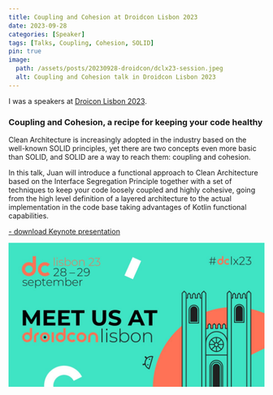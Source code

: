 ```yaml
---
title: Coupling and Cohesion at Droidcon Lisbon 2023
date: 2023-09-28
categories: [Speaker]
tags: [Talks, Coupling, Cohesion, SOLID]
pin: true
image:
  path: /assets/posts/20230928-droidcon/dclx23-session.jpeg
  alt: Coupling and Cohesion talk in Droidcon Lisbon 2023
---
```


I was a speakers at [Droicon Lisbon 2023](https://www.lisbon.droidcon.com/).



### Coupling and Cohesion, a recipe for keeping your code healthy

Clean Architecture is increasingly adopted in the industry based on the well-known SOLID principles, 
yet there are two concepts even more basic than SOLID, and SOLID are a way to reach them: coupling and cohesion.

In this talk, Juan will introduce a functional approach to Clean Architecture based on the Interface Segregation 
Principle together with a set of techniques to keep your code loosely coupled and highly cohesive, going from 
the high level definition of a layered architecture to the actual implementation in the code base taking advantages 
of Kotlin functional capabilities.

<a href="/assets/posts/20230928-droidcon/dclx23-Coupling_and_Cohesion.key" title="Download" download>
 <i class="fa-solid fa-download"></i> - download Keynote presentation <i class="fa-solid fa-file"></i>
</a>


![Coupling and Cohesion talk in Droidcon Lisbon 2023](/assets/posts/20230928-droidcon/dclx23.jpeg)


